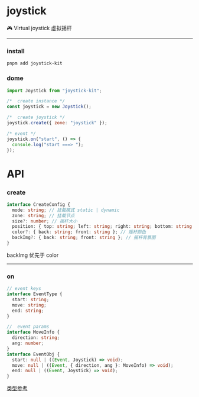 # joystick

🎮 Virtual joystick 虚拟摇杆

---

### install

```
pnpm add joystick-kit
```

### dome

```javascript
import Joystick from "joystick-kit";

/*  create instance */
const joystick = new Joystick();

/*  create joystick */
joystick.create({ zone: "joystick" });

/* event */
joystick.on("start", () => {
  console.log("start ===> ");
});
```

# API

### create

```typescript
interface CreateConfig {
  mode: string; // 挂载模式 static | dynamic
  zone: string; // 挂载节点
  size?: number; // 摇杆大小
  position: { top: string; left: string; right: string; bottom: string }; //组件定位 dynamic 模式下无效
  color?: { back: string; front: string }; // 摇杆颜色
  backImg?: { back: string; front: string }; // 摇杆背景图
}
```

backImg 优先于 color

---

### on

```typescript
// event keys
interface EventType {
  start: string;
  move: string;
  end: string;
}

//  event params
interface MoveInfo {
  direction: string;
  ang: number;
}
interface EventObj {
  start: null | ((Event, Joystick) => void);
  move: null | ((Event, { direction, ang }: MoveInfo) => void);
  end: null | ((Event, Joystick) => void);
}
```

<a href='./index.d.ts'>类型参考</a>

